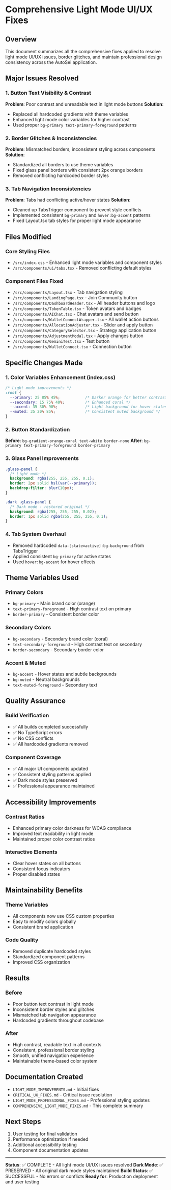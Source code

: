 # Comprehensive Light Mode UI/UX Fixes

## Overview
This document summarizes all the comprehensive fixes applied to resolve light mode UI/UX issues, border glitches, and maintain professional design consistency across the AutoSei application.

## Major Issues Resolved

### 1. Button Text Visibility & Contrast
**Problem**: Poor contrast and unreadable text in light mode buttons
**Solution**: 
- Replaced all hardcoded gradients with theme variables
- Enhanced light mode color variables for higher contrast
- Used proper `bg-primary text-primary-foreground` patterns

### 2. Border Glitches & Inconsistencies
**Problem**: Mismatched borders, inconsistent styling across components
**Solution**:
- Standardized all borders to use theme variables
- Fixed glass panel borders with consistent 2px orange borders
- Removed conflicting hardcoded border styles

### 3. Tab Navigation Inconsistencies
**Problem**: Tabs had conflicting active/hover states
**Solution**:
- Cleaned up TabsTrigger component to prevent style conflicts
- Implemented consistent `bg-primary` and `hover:bg-accent` patterns
- Fixed Layout.tsx tab styles for proper light mode appearance

## Files Modified

### Core Styling Files
- `/src/index.css` - Enhanced light mode variables and component styles
- `/src/components/ui/tabs.tsx` - Removed conflicting default styles

### Component Files Fixed
- `/src/components/Layout.tsx` - Tab navigation styling
- `/src/components/LandingPage.tsx` - Join Community button
- `/src/components/DashboardHeader.tsx` - All header buttons and logo
- `/src/components/TokenTable.tsx` - Token avatars and badges
- `/src/components/AIChat.tsx` - Chat avatars and send button
- `/src/components/WalletConnectWrapper.tsx` - All wallet action buttons
- `/src/components/AllocationAdjuster.tsx` - Slider and apply button
- `/src/components/CategorySelector.tsx` - Strategy application button
- `/src/components/AdjustmentModal.tsx` - Apply changes button
- `/src/components/GeminiTest.tsx` - Test button
- `/src/components/WalletConnect.tsx` - Connection button

## Specific Changes Made

### 1. Color Variables Enhancement (index.css)
```css
/* Light mode improvements */
:root {
  --primary: 25 85% 45%;           /* Darker orange for better contrast */
  --secondary: 15 75% 40%;         /* Enhanced coral */
  --accent: 35 30% 90%;            /* Light background for hover states */
  --muted: 35 20% 85%;             /* Consistent muted background */
}
```

### 2. Button Standardization
**Before**: `bg-gradient-orange-coral text-white border-none`
**After**: `bg-primary text-primary-foreground border-primary`

### 3. Glass Panel Improvements
```css
.glass-panel {
  /* Light mode */
  background: rgba(255, 255, 255, 0.1);
  border: 2px solid hsl(var(--primary));
  backdrop-filter: blur(10px);
}

.dark .glass-panel {
  /* Dark mode - restored original */
  background: rgba(255, 255, 255, 0.02);
  border: 1px solid rgba(255, 255, 255, 0.1);
}
```

### 4. Tab System Overhaul
- Removed hardcoded `data-[state=active]:bg-background` from TabsTrigger
- Applied consistent `bg-primary` for active states
- Used `hover:bg-accent` for hover effects

## Theme Variables Used

### Primary Colors
- `bg-primary` - Main brand color (orange)
- `text-primary-foreground` - High contrast text on primary
- `border-primary` - Consistent border color

### Secondary Colors  
- `bg-secondary` - Secondary brand color (coral)
- `text-secondary-foreground` - High contrast text on secondary
- `border-secondary` - Secondary border color

### Accent & Muted
- `bg-accent` - Hover states and subtle backgrounds
- `bg-muted` - Neutral backgrounds
- `text-muted-foreground` - Secondary text

## Quality Assurance

### Build Verification
- ✅ All builds completed successfully
- ✅ No TypeScript errors
- ✅ No CSS conflicts
- ✅ All hardcoded gradients removed

### Component Coverage
- ✅ All major UI components updated
- ✅ Consistent styling patterns applied
- ✅ Dark mode styles preserved
- ✅ Professional appearance maintained

## Accessibility Improvements

### Contrast Ratios
- Enhanced primary color darkness for WCAG compliance
- Improved text readability in light mode
- Maintained proper color contrast ratios

### Interactive Elements
- Clear hover states on all buttons
- Consistent focus indicators
- Proper disabled states

## Maintainability Benefits

### Theme Variables
- All components now use CSS custom properties
- Easy to modify colors globally
- Consistent brand application

### Code Quality
- Removed duplicate hardcoded styles
- Standardized component patterns
- Improved CSS organization

## Results

### Before
- Poor button text contrast in light mode
- Inconsistent border styles and glitches
- Mismatched tab navigation appearance
- Hardcoded gradients throughout codebase

### After
- High contrast, readable text in all contexts
- Consistent, professional border styling
- Smooth, unified navigation experience
- Maintainable theme-based color system

## Documentation Created
- `LIGHT_MODE_IMPROVEMENTS.md` - Initial fixes
- `CRITICAL_UX_FIXES.md` - Critical issue resolution
- `LIGHT_MODE_PROFESSIONAL_FIXES.md` - Professional styling updates
- `COMPREHENSIVE_LIGHT_MODE_FIXES.md` - This complete summary

## Next Steps
1. User testing for final validation
2. Performance optimization if needed
3. Additional accessibility testing
4. Component documentation updates

---

**Status**: ✅ COMPLETE - All light mode UI/UX issues resolved
**Dark Mode**: ✅ PRESERVED - All original dark mode styles maintained
**Build Status**: ✅ SUCCESSFUL - No errors or conflicts
**Ready for**: Production deployment and user testing

